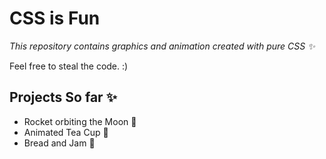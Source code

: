 # CSS is Fun
_This repository contains graphics and animation created with pure CSS :sparkles:_

Feel free to steal the code. :)

## Projects So far :sparkles:
* Rocket orbiting the Moon :dizzy:
* Animated Tea Cup :beers:
* Bread and Jam :dizzy:
